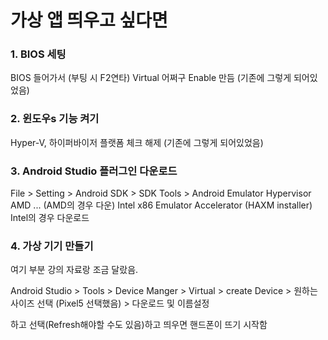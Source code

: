 # 가상 앱 띄우고 싶다면

### 1. BIOS 세팅

BIOS 들어가서 (부팅 시 F2연타)
Virtual 어쩌구 Enable 만듬
(기존에 그렇게 되어있었음)

### 2. 윈도우s 기능 켜기 
Hyper-V, 하이퍼바이저 플랫폼 체크 해제 (기존에 그렇게 되어있었음)


### 3. Android Studio 플러그인 다운로드
File > Setting > Android SDK > SDK Tools > 
Android Emulator Hypervisor AMD ... (AMD의 경우 다운)
Intel x86 Emulator Accelerator (HAXM installer) Intel의 경우 다운로드


### 4. 가상 기기 만들기
여기 부분 강의 자료랑 조금 달랐음.

Android Studio > Tools > Device Manger > Virtual > create Device >
원하는 사이즈 선택 (Pixel5 선택했음) > 다운로드 및 이름설정 

하고 선택(Refresh해야할 수도 있음)하고 띄우면 핸드폰이 뜨기 시작함

